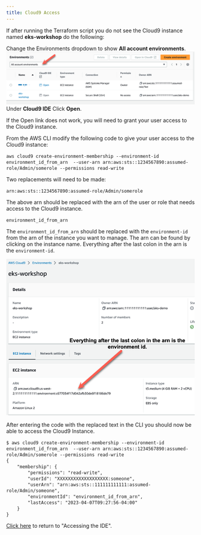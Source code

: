 ```yaml
---
title: Cloud9 Access
---
```


If after running the Terraform script you do not see the Cloud9 instance named **eks-workshop** do the following:

Change the Environments dropdown to show **All account environments**.
![Change the Environments dropdown to show **All account environments**](./assets/cloud9-environments.png)
Under **Cloud9 IDE** Click **Open**.

If the Open link does not work, you will need to grant your user access to the Cloud9 instance.

From the AWS CLI modify the following code to give your user access to the Cloud9 instance:

```shell
aws cloud9 create-environment-membership --environment-id environment_id_from_arn  --user-arn arn:aws:sts::1234567890:assumed-role/Admin/somerole --permissions read-write
```

Two replacements will need to be made:

```text
arn:aws:sts::1234567890:assumed-role/Admin/somerole
```

The above arn should be replaced with the arn of the user or role that needs access to the Cloud9 instance.

```text
environment_id_from_arn
```

The `environment_id_from_arn` should be replaced with the `environment-id` from the arn of the instance you want to manage. The arn can be found by clicking on the instance name.  Everything after the last colon in the arn is the `environment-id`.

![cloud9-arn](./assets/cloud9-arn.png)

After entering the code with the replaced text in the CLI you should now be able to access the Cloud9 Instance.

```shell
$ aws cloud9 create-environment-membership --environment-id environment_id_from_arn  --user-arn arn:aws:sts::1234567890:assumed-role/Admin/somerole --permissions read-write
{
    "membership": {
        "permissions": "read-write",
        "userId": "XXXXXXXXXXXXXXXXXXX:someone",
        "userArn": "arn:aws:sts::111111111111:assumed-role/Admin/someone",
        "environmentId": "environment_id_from_arn",
        "lastAccess": "2023-04-07T09:27:56-04:00"
    }
}
```

[Click here](/introduction/ide.md) to return to "Accessing the IDE".
